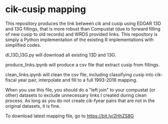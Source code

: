 # cik-cusip mapping

This repository produces the link between cik and cusip using EDGAR 13D and 13G fillings, that is more robust than Compustat (due to forward filling of new cusip to old records) and WRDS provided links. This repository is simply a Python implementation of the existing R implementations with simplified codes.

dl_13D_13G.py will download all existing 13D and 13G.

produce_links.ipynb will produce a csv file that extract cusip from fillings.

clean_links.ipynb will clean the csv file, including classifying cusip into cik-fiscal year pair, interpolate and fill to a full 1993-2018 mapping. 

When you use this file, you should do a "left join" to your compustat (or other) datasets to exclude unnecessary links I created during clean process. As long as you do not create cik-fyear pairs that are not in the original datasets, it is fine.

To download latest mapping file, go to https://bit.ly/2HhZS8G
